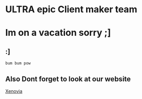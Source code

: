 # ULTRA epic Client maker team

# Im on a vacation sorry ;]

## :]

```
bum bum pow
```

## Also Dont forget to look at our website
<a href="http://arch64.me/">Xenovia</a>
